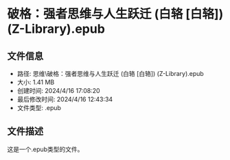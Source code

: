 ﻿# 破格：强者思维与人生跃迁 (白辂 [白辂]) (Z-Library).epub

## 文件信息
- 路径: 思维\破格：强者思维与人生跃迁 (白辂 [白辂]) (Z-Library).epub
- 大小: 1.41 MB
- 创建时间: 2024/4/16 17:08:20
- 最后修改时间: 2024/4/16 12:43:34
- 文件类型: .epub

## 文件描述
这是一个.epub类型的文件。

